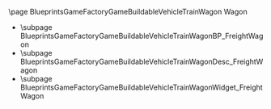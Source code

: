 \page BlueprintsGameFactoryGameBuildableVehicleTrainWagon Wagon
- \subpage BlueprintsGameFactoryGameBuildableVehicleTrainWagonBP_FreightWagon
- \subpage BlueprintsGameFactoryGameBuildableVehicleTrainWagonDesc_FreightWagon
- \subpage BlueprintsGameFactoryGameBuildableVehicleTrainWagonWidget_FreightWagon
